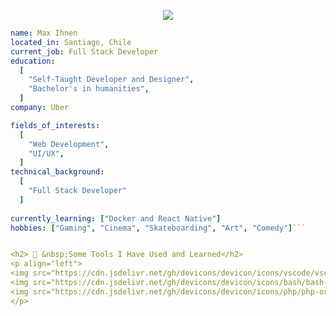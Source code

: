 <p align="center">
  <img src="https://capsule-render.vercel.app/api?text=Hey Everyone! &animation=fadeIn&type=waving&color=gradient&height=100"/>
</p>

```yaml
name: Max Ihnen
located_in: Santiago, Chile
current_job: Full Stack Developer
education:
  [
    "Self-Taught Developer and Designer",
    "Bachelor's in humanities",
  ]
company: Uber

fields_of_interests:
  [
    "Web Development",
    "UI/UX",
  ]
technical_background:
  [
    "Full Stack Developer"
  ]
  
currently_learning: ["Docker and React Native"]
hobbies: ["Gaming", "Cinema", "Skateboarding", "Art", "Comedy"]```


<h2> 🚀 &nbsp;Some Tools I Have Used and Learned</h2>
<p align="left">
<img src="https://cdn.jsdelivr.net/gh/devicons/devicon/icons/vscode/vscode-original.svg" alt="vscode" width="45" height="45"/>
<img src="https://cdn.jsdelivr.net/gh/devicons/devicon/icons/bash/bash-original.svg" alt="bash" width="45" height="45"/>
<img src="https://cdn.jsdelivr.net/gh/devicons/devicon/icons/php/php-original.svg" alt="php" width="45" height="45"/>
</p>
